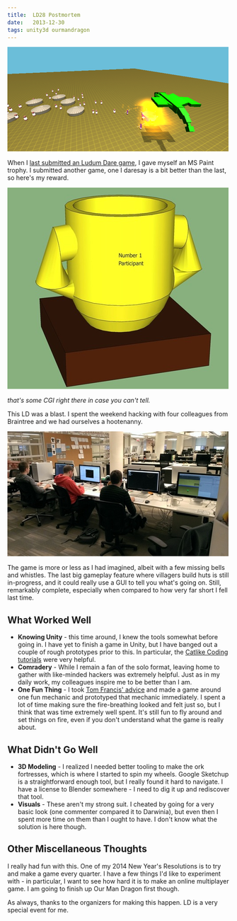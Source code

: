 ```yaml
---
title:  LD28 Postmortem
date:   2013-12-30
tags: unity3d ourmandragon
---
```


![](/images/2013-12-30-screen.png)

When I [last submitted an Ludum Dare game](/ld23-its-over-a-postmortem), I gave myself an MS Paint trophy. I submitted another game, one I daresay is a bit better than the last, so here's my reward.

![](/images/2013-12-30-trophy.jpg)

_that's some CGI right there in case you can't tell._

This LD was a blast. I spent the weekend hacking with four colleagues from Braintree and we had ourselves a hootenanny.

![](/images/2013-12-30-working.jpg)

The game is more or less as I had imagined, albeit with a few missing bells and whistles. The last big gameplay feature where villagers build huts is still in-progress, and it could really use a GUI to tell you what's going on. Still, remarkably complete, especially when compared to how very far short I fell last time.

## What Worked Well
* __Knowing Unity__ - this time around, I knew the tools somewhat before going in. I have yet to finish a game in Unity, but I have banged out a couple of rough prototypes prior to this. In particular, the [Catlike Coding tutorials](http://catlikecoding.com/unity/tutorials/) were very helpful.
* __Comradery__ - While I remain a fan of the solo format, leaving home to gather with like-minded hackers was extremely helpful. Just as in my daily work, my colleagues inspire me to be better than I am.
* __One Fun Thing__ - I took [Tom Francis' advice](http://www.youtube.com/watch?v=btYWNND2vo0) and made a game around one fun mechanic and prototyped that mechanic immediately. I spent a lot of time making sure the fire-breathing looked and felt just so, but I think that was time extremely well spent. It's still fun to fly around and set things on fire, even if you don't understand what the game is really about.

## What Didn't Go Well
* __3D Modeling__ - I realized I needed better tooling to make the ork fortresses, which is where I started to spin my wheels. Google Sketchup is a straightforward enough tool, but I really found it hard to navigate. I have a license to Blender somewhere - I need to dig it up and rediscover that tool.
* __Visuals__ - These aren't my strong suit. I cheated by going for a very basic look (one commenter compared it to Darwinia), but even then I spent more time on them than I ought to have. I don't know what the solution is here though.

## Other Miscellaneous Thoughts
I really had fun with this. One of my 2014 New Year's Resolutions is to try and make a game every quarter. I have a few things I'd like to experiment with - in particular, I want to see how hard it is to make an online multiplayer game. I am going to finish up Our Man Dragon first though.

As always, thanks to the organizers for making this happen. LD is a very special event for me.